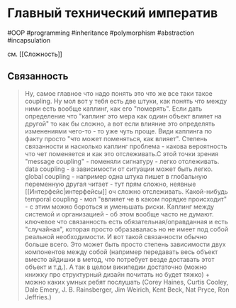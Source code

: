 # Главный технический императив
#OOP #programming #inheritance #polymorphism #abstraction #incapsulation

см. [[Сложность]]

## Связанность
>Ну, самое главное что надо понять это что же все таки такое coupling. Ну мол вот у тебя есть две штуки, как понять что между ними есть вообще каплинг, как его "померять". Если дать определение что "каплинг это мера как одиин объект влияет на другой" то как бы сложно, а вот если влияние это определять изменениями чего-то - то уже чуть проще. Види каплинга по факту просто "что может поменяться, как влияет". Степень связанности и насколько каплинг проблема - какова вероятность что чет поменяется и как это отслеживать.С этой точки зрения "message coupling" - поменяли сигнатуру - легко отслеживать. data coupling - в зависимости от ситуации может быть легко. global coupling - например одна штука пишет в глобальную переменную другая читает - тут прям сложно, неявные [[Интерфейс|интерфейсы]] оч сложно отслеживать. Какой-нибудь temporal coupling - мол "ввлияет че в каком порядке происходит" - с этим можно бороться и уменьшать риски. Каплинг между системой и организацией - об этом вообще часто не думают. ключевое что связанность есть обязательная/оправданная и есть "случайная", которая просто образавалась но не имеет под собой реальной необходимости. И вот такой связанности обычно больше всего. Это может быть просто степень зависимости двух компонентов между собой (например передавать весь объект вместо айдишки в метод, что потребует везде доставать этот объект и т.д.). А так в целом википедии достаточно (можно книжку про структурный дизайн почитать но будет тяжко) + можно каких умных ребят послушать (Corey Haines, Curtis Cooley, Dale Emery, J. B. Rainsberger, Jim Weirich, Kent Beck, Nat Pryce, Ron Jeffries.)